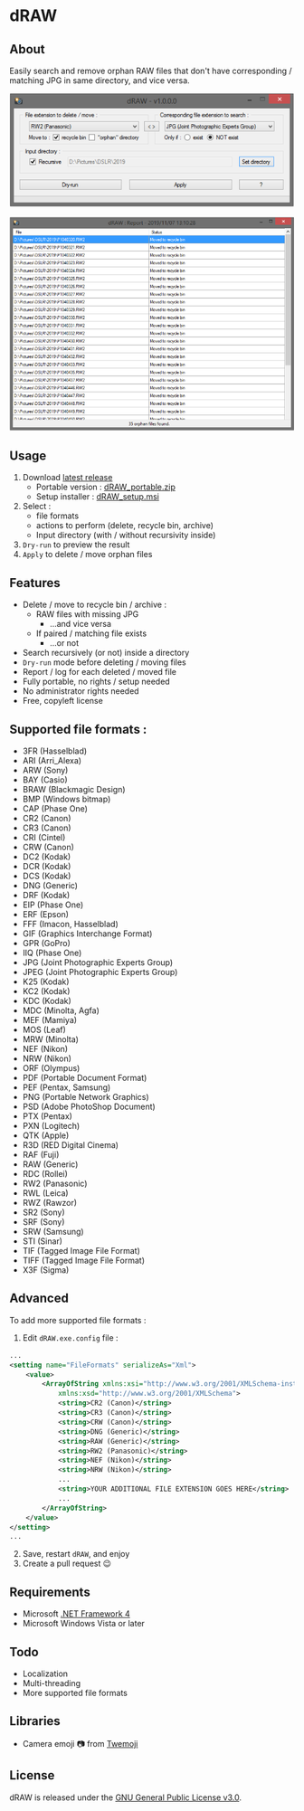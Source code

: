 # dRAW

## About
Easily search and remove orphan RAW files that don't have corresponding / matching JPG in same directory, and vice versa.

![](dRAW/resources/pictures/demo_1.PNG)

![](dRAW/resources/pictures/demo_2.PNG)

## Usage
1. Download [latest release](/releases/latest)
	- Portable version : [dRAW_portable.zip](/releases/latest/download/dRAW_portable.zip)
	- Setup installer : [dRAW_setup.msi](/releases/latest/download/dRAW_setup.msi)
2. Select :
	- file formats
	- actions to perform (delete, recycle bin, archive)
	- Input directory (with / without recursivity inside)
3. `Dry-run` to preview the result
4. `Apply` to delete / move orphan files

## Features
- Delete / move to recycle bin / archive :
  - RAW files with missing JPG
    - ...and vice versa
  - If paired / matching file exists
	- ...or not
- Search recursively (or not) inside a directory
- `Dry-run` mode before deleting / moving files
- Report / log for each deleted / moved file
- Fully portable, no rights / setup needed
- No administrator rights needed
- Free, copyleft license

## Supported file formats :
  - 3FR (Hasselblad)
  - ARI (Arri_Alexa)
  - ARW (Sony)
  - BAY (Casio)
  - BRAW (Blackmagic Design)
  - BMP (Windows bitmap)
  - CAP (Phase One)
  - CR2 (Canon)
  - CR3 (Canon)
  - CRI (Cintel)
  - CRW (Canon)
  - DC2 (Kodak)
  - DCR (Kodak)
  - DCS (Kodak)
  - DNG (Generic)
  - DRF (Kodak)
  - EIP (Phase One)
  - ERF (Epson)
  - FFF (Imacon, Hasselblad)
  - GIF (Graphics Interchange Format)
  - GPR (GoPro)
  - IIQ (Phase One)
  - JPG (Joint Photographic Experts Group)
  - JPEG (Joint Photographic Experts Group)
  - K25 (Kodak)
  - KC2 (Kodak)
  - KDC (Kodak)
  - MDC (Minolta, Agfa)
  - MEF (Mamiya)
  - MOS (Leaf)
  - MRW (Minolta)
  - NEF (Nikon)
  - NRW (Nikon)
  - ORF (Olympus)
  - PDF (Portable Document Format)
  - PEF (Pentax, Samsung)
  - PNG (Portable Network Graphics)
  - PSD (Adobe PhotoShop Document)
  - PTX (Pentax)
  - PXN (Logitech)
  - QTK (Apple)
  - R3D (RED Digital Cinema)
  - RAF (Fuji)
  - RAW (Generic)
  - RDC (Rollei)
  - RW2 (Panasonic)
  - RWL (Leica)
  - RWZ (Rawzor)
  - SR2 (Sony)
  - SRF (Sony)
  - SRW (Samsung)
  - STI (Sinar)
  - TIF (Tagged Image File Format)
  - TIFF (Tagged Image File Format)
  - X3F (Sigma)

## Advanced
To add more supported file formats :
1. Edit `dRAW.exe.config` file :
```xml
...
<setting name="FileFormats" serializeAs="Xml">
	<value>
		<ArrayOfString xmlns:xsi="http://www.w3.org/2001/XMLSchema-instance"
			xmlns:xsd="http://www.w3.org/2001/XMLSchema">
			<string>CR2 (Canon)</string>
			<string>CR3 (Canon)</string>
			<string>CRW (Canon)</string>
			<string>DNG (Generic)</string>
			<string>RAW (Generic)</string>
			<string>RW2 (Panasonic)</string>
			<string>NEF (Nikon)</string>
			<string>NRW (Nikon)</string>
			...
			<string>YOUR ADDITIONAL FILE EXTENSION GOES HERE</string>
			...
		</ArrayOfString>
	</value>
</setting>
...
```
2. Save, restart `dRAW`, and enjoy
3. Create a pull request :wink:

## Requirements
- Microsoft [.NET Framework 4](https://www.microsoft.com/en-US/download/details.aspx?id=17851)
- Microsoft Windows Vista or later

## Todo
- Localization
- Multi-threading
- More supported file formats

## Libraries
- Camera emoji :camera: from [Twemoji](https://github.com/twitter/twemoji)

## License
dRAW is released under the [GNU General Public License v3.0](https://www.gnu.org/licenses/gpl-3.0.fr.html).
